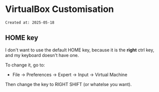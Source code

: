# VirtualBox Customisation

```
Created at: 2025-05-18
```

## HOME key

I don't want to use the default HOME key, because it is the **right** ctrl key,
and my keyboard doesn't have one.

To change it, go to:

- File -> Preferences -> Expert -> Input -> Virtual Machine

Then change the key to RIGHT SHIFT (or whatelse you want).
